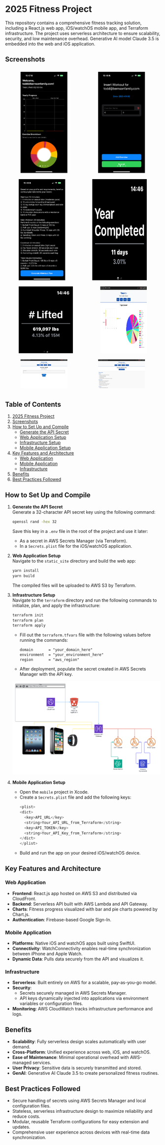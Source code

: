 # 2025 Fitness Project

This repository contains a comprehensive fitness tracking solution, including a React.js web app, iOS/watchOS mobile app, and Terraform infrastructure. The project uses serverless architecture to ensure scalability, security, and low maintenance overhead. Generative AI model Claude 3.5 is embedded into the web and iOS application.

## Screenshots

<div style="display: flex; flex-wrap: wrap; justify-content: space-around;">

<img src="img/ios_0.png" alt="iOS Screen 0" width="30%" style="margin: 10px;"/>
<img src="img/ios_1.png" alt="iOS Screen 1" width="30%" style="margin: 10px;"/>
<img src="img/ios_2.png" alt="iOS Screen 2" width="30%" style="margin: 10px;"/>

<img src="img/watchos_0.png" alt="watchOS Screen 0" width="35%" style="margin: 10px;"/>
<img src="img/watchos_1.png" alt="watchOS Screen 1" width="35%" style="margin: 10px;"/>

<img src="img/webapp_0.png" alt="Web App Screen 0" width="30%" style="margin: 10px;"/>
<img src="img/webapp_1.png" alt="Web App Screen 1" width="30%" style="margin: 10px;"/>
<img src="img/webapp_2.png" alt="Web App Screen 2" width="30%" style="margin: 10px;"/>

</div>


## Table of Contents

1. [2025 Fitness Project](#2025-fitness-project)
2. [Screenshots](#screenshots)
3. [How to Set Up and Compile](#how-to-set-up-and-compile)
   - [Generate the API Secret](#generate-the-api-secret)
   - [Web Application Setup](#web-application-setup)
   - [Infrastructure Setup](#infrastructure-setup)
   - [Mobile Application Setup](#mobile-application-setup)
4. [Key Features and Architecture](#key-features-and-architecture)
   - [Web Application](#web-application)
   - [Mobile Application](#mobile-application)
   - [Infrastructure](#infrastructure)
5. [Benefits](#benefits)
6. [Best Practices Followed](#best-practices-followed)


## How to Set Up and Compile

1. **Generate the API Secret**  
   Generate a 32-character API secret key using the following command:
   ```bash
   openssl rand -hex 32
   ```
   Save this key in a `.env` file in the root of the project and use it later:
   - As a secret in AWS Secrets Manager (via Terraform).
   - In a `Secrets.plist` file for the iOS/watchOS application.

2. **Web Application Setup**  
   Navigate to the `static_site` directory and build the web app:
   ```bash
   yarn install
   yarn build
   ```
   The compiled files will be uploaded to AWS S3 by Terraform.

3. **Infrastructure Setup**  
   Navigate to the `terraform` directory and run the following commands to initialize, plan, and apply the infrastructure:
   ```bash
   terraform init
   terraform plan
   terraform apply
   ```
   - Fill out the `terraform.tfvars` file with the following values before running the commands:
     ```hcl
     domain       = "your_domain_here"
     environment  = "your_environment_here"
     region       = "aws_region"
     ```
   - After deployment, populate the secret created in AWS Secrets Manager with the API key.

   ![architecture.png](img/architecture.png)

4. **Mobile Application Setup**  
   - Open the `mobile` project in Xcode.
   - Create a `Secrets.plist` file and add the following keys:
     ```swift
     <plist>
     <dict>
       <key>API_URL</key>
       <string>Your_API_URL_from_Terraform</string>
       <key>API_TOKEN</key>
       <string>Your_API_Key_from_Terraform</string>
     </dict>
     </plist>
     ```
   - Build and run the app on your desired iOS/watchOS device.

## Key Features and Architecture

### Web Application
- **Frontend**: React.js app hosted on AWS S3 and distributed via CloudFront.
- **Backend**: Serverless API built with AWS Lambda and API Gateway.
- **Charts**: Fitness progress visualized with bar and pie charts powered by Chart.js.
- **Authentication**: Firebase-based Google Sign-In.

### Mobile Application
- **Platforms**: Native iOS and watchOS apps built using SwiftUI.
- **Connectivity**: WatchConnectivity enables real-time synchronization between iPhone and Apple Watch.
- **Dynamic Data**: Pulls data securely from the API and visualizes it.

### Infrastructure
- **Serverless**: Built entirely on AWS for a scalable, pay-as-you-go model.
- **Security**:
  - Secrets securely managed in AWS Secrets Manager.
  - API keys dynamically injected into applications via environment variables or configuration files.
- **Monitoring**: AWS CloudWatch tracks infrastructure performance and logs.

## Benefits
- **Scalability**: Fully serverless design scales automatically with user demand.
- **Cross-Platform**: Unified experience across web, iOS, and watchOS.
- **Ease of Maintenance**: Minimal operational overhead with AWS-managed services.
- **User Privacy**: Sensitive data is securely transmitted and stored.
- **GenAI**: Generative AI Claude 3.5 to create personalized fitness routines.

## Best Practices Followed
- Secure handling of secrets using AWS Secrets Manager and local configuration files.
- Stateless, serverless infrastructure design to maximize reliability and reduce costs.
- Modular, reusable Terraform configurations for easy extension and updates.
- Comprehensive user experience across devices with real-time data synchronization.
